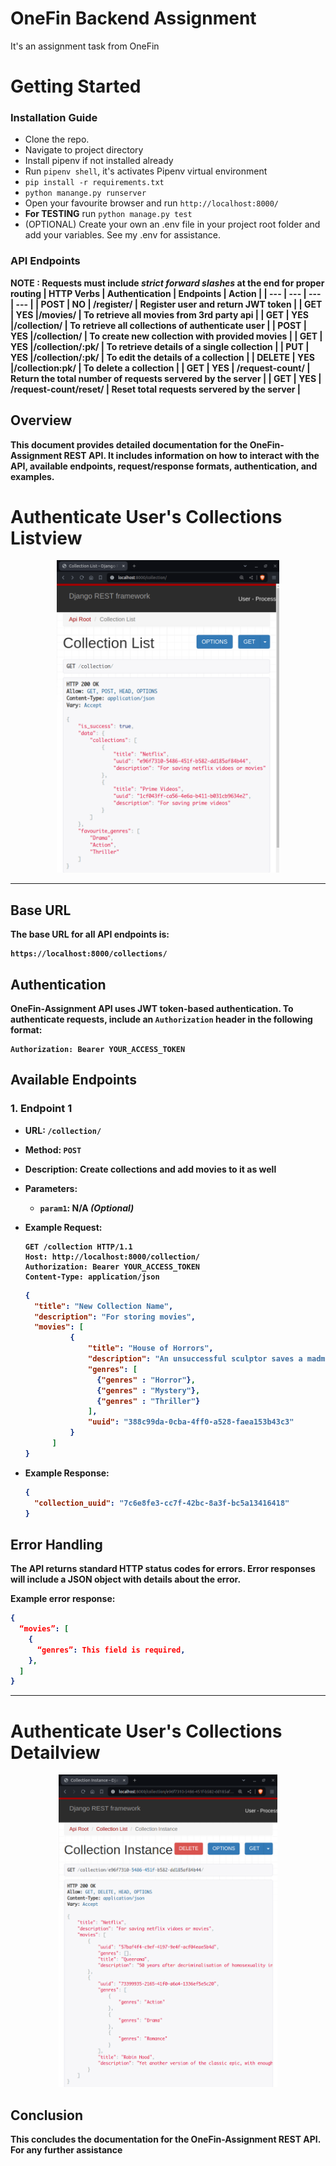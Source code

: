 # OneFin Backend Assignment 
It's an assignment task from OneFin

# Getting Started

### Installation Guide
* Clone the repo.
* Navigate to project directory
* Install pipenv if not installed already
* Run `pipenv shell`, it's activates Pipenv virtual environment
* `pip install -r requirements.txt`
* `python manange.py runserver`
* Open your favourite browser and run `http://localhost:8000/`
* <b>For TESTING</b> run `python manage.py test`
* (OPTIONAL) Create your own an .env file in your project root folder and add your variables. See my .env for assistance.

### API Endpoints 
<b>NOTE<b> : Requests must include <i><b>strict forward slashes</b></i> at the end for proper routing
| HTTP Verbs | Authentication | Endpoints | Action |
| --- | --- | --- | --- |
| POST | NO | /register/  | Register user and return JWT token |
| GET |  YES |/movies/  | To retrieve all movies from 3rd party api |
| GET |  YES |/collection/  | To retrieve all collections of authenticate user |
| POST | YES |/collection/  | To create new collection with provided movies |
| GET |  YES |/collection/:pk/  | To retrieve details of a single collection |
| PUT |  YES |/collection/:pk/  | To edit the details of a collection |
| DELETE | YES |/collection:pk/  | To delete a collection |
| GET |  YES | /request-count/  | Return the total number of requests servered by the server |
| GET |  YES | /request-count/reset/  | Reset total requests servered by the server |


## Overview

This document provides detailed documentation for the OneFin-Assignment REST API. It includes information on how to interact with the API, available endpoints, request/response formats, authentication, and examples.

# Authenticate User's Collections Listview
<p align="center">
  <a href="https://shub.pythonanywhere.com/profile">
    <img alt="Responsive" src="https://raw.githubusercontent.com/Shubhansh-Simple/OneFin-Assignment/main/Screenshots/Collection-List-View.png" height="500" /> 
  </a>
</p>

<hr>

## Base URL

The base URL for all API endpoints is:

```
https://localhost:8000/collections/
```

## Authentication

OneFin-Assignment API uses JWT token-based authentication. To authenticate requests, include an `Authorization` header in the following format:

```
Authorization: Bearer YOUR_ACCESS_TOKEN
```

## Available Endpoints

### 1. Endpoint 1

- **URL**: `/collection/`
- **Method**: `POST`
- **Description**: Create collections and add movies to it as well
- **Parameters**:
  - `param1`: N/A *(Optional)*

- **Example Request**:
  ```http
  GET /collection HTTP/1.1
  Host: http://localhost:8000/collection/
  Authorization: Bearer YOUR_ACCESS_TOKEN
  Content-Type: application/json
  ```
  ```json
  {
    "title": "New Collection Name",
    "description": "For storing movies",
    "movies": [
            {
                "title": "House of Horrors",
                "description": "An unsuccessful sculptor saves a madman named",
                "genres": [
                  {"genres" : "Horror"},
                  {"genres" : "Mystery"},
                  {"genres" : "Thriller"}
                ],
                "uuid": "388c99da-0cba-4ff0-a528-faea153b43c3"
            }
        ]
  }
  ```
- **Example Response**:
  ```json
  {
    "collection_uuid": "7c6e8fe3-cc7f-42bc-8a3f-bc5a13416418"
  }
  ```

## Error Handling

The API returns standard HTTP status codes for errors. Error responses will include a JSON object with details about the error.

Example error response:

```json
{
  “movies”: [
    {
      “genres”: This field is required,
    },
  ]
}
```

<hr>

# Authenticate User's Collections Detailview
<p align="center">
  <a href="https://shub.pythonanywhere.com/profile">
    <img alt="Responsive" src="https://raw.githubusercontent.com/Shubhansh-Simple/OneFin-Assignment/main/Screenshots/Collection-Detail-View.png" height="500" /> 
  </a>
</p>

## Conclusion

This concludes the documentation for the OneFin-Assignment REST API. For any further assistance

